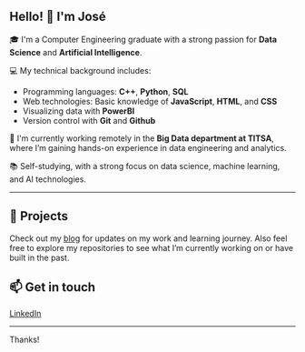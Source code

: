 ## Hello! 👋 I'm José

🎓 I'm a Computer Engineering graduate with a strong passion for **Data Science** and **Artificial Intelligence**.

💻 My technical background includes:
- Programming languages: **C++**, **Python**, **SQL**
- Web technologies: Basic knowledge of **JavaScript**, **HTML**, and **CSS**
- Visualizing data with **PowerBI**
- Version control with **Git** and **Github**

🚀 I'm currently working remotely in the **Big Data department at TITSA**, where I’m gaining hands-on experience in data engineering and analytics.

📚 Self-studying, with a strong focus on data science, machine learning, and AI technologies.

---

## 📂 Projects
Check out my [blog](https://joseantonio002.github.io/) for updates on my work and learning journey.
Also feel free to explore my repositories to see what I’m currently working on or have built in the past. 

## 📫 Get in touch
[LinkedIn](https://www.linkedin.com/in/jos%C3%A9-antonio-ant%C3%BAnez-b1460a30a/) 

---

Thanks!
<!--
**joseantonio002/joseantonio002** is a ✨ _special_ ✨ repository because its `README.md` (this file) appears on your GitHub profile.

Here are some ideas to get you started:

- 🔭 I’m currently working on ...
- 🌱 I’m currently learning ...
- 👯 I’m looking to collaborate on ...
- 🤔 I’m looking for help with ...
- 💬 Ask me about ...
- 📫 How to reach me: ...
- 😄 Pronouns: ...
- ⚡ Fun fact: ...
-->
